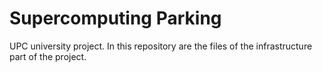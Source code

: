 # Supercomputing Parking
UPC university project.
In this repository are the files of the infrastructure part of the project.


